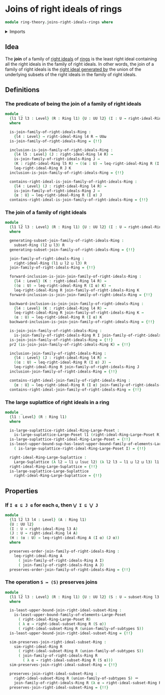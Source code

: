 # Joins of right ideals of rings

```agda
module ring-theory.joins-right-ideals-rings where
```

<details><summary>Imports</summary>

```agda
open import foundation.dependent-pair-types
open import foundation.identity-types
open import foundation.unions-subtypes
open import foundation.universe-levels

open import order-theory.large-suplattices
open import order-theory.least-upper-bounds-large-posets
open import order-theory.similarity-of-elements-large-posets

open import ring-theory.poset-of-right-ideals-rings
open import ring-theory.right-ideals-generated-by-subsets-rings
open import ring-theory.right-ideals-rings
open import ring-theory.rings
open import ring-theory.subsets-rings
```

</details>

## Idea

The **join** of a family of [right ideals](ring-theory.right-ideals-rings.md) of
[rings](ring-theory.rings.md) is the least right ideal containing all the right
ideals in the family of right ideals. In other words, the join of a family of
right ideals is the
[right ideal generated by](ring-theory.right-ideals-generated-by-subsets-rings.md)
the union of the underlying subsets of the right ideals in the family of right
ideals.

## Definitions

### The predicate of being the join of a family of right ideals

```agda
module _
  {l1 l2 l3 : Level} (R : Ring l1) {U : UU l2} (I : U → right-ideal-Ring l3 R)
  where

  is-join-family-of-right-ideals-Ring :
    {l4 : Level} → right-ideal-Ring l4 R → UUω
  is-join-family-of-right-ideals-Ring = {!!}

  inclusion-is-join-family-of-right-ideals-Ring :
    {l4 l5 : Level} (J : right-ideal-Ring l4 R) →
    is-join-family-of-right-ideals-Ring J →
    (K : right-ideal-Ring l5 R) → ((α : U) → leq-right-ideal-Ring R (I α) K) →
    leq-right-ideal-Ring R J K
  inclusion-is-join-family-of-right-ideals-Ring = {!!}

  contains-right-ideal-is-join-family-of-right-ideals-Ring :
    {l4 : Level} (J : right-ideal-Ring l4 R) →
    is-join-family-of-right-ideals-Ring J →
    {α : U} → leq-right-ideal-Ring R (I α) J
  contains-right-ideal-is-join-family-of-right-ideals-Ring = {!!}
```

### The join of a family of right ideals

```agda
module _
  {l1 l2 l3 : Level} (R : Ring l1) {U : UU l2} (I : U → right-ideal-Ring l3 R)
  where

  generating-subset-join-family-of-right-ideals-Ring :
    subset-Ring (l2 ⊔ l3) R
  generating-subset-join-family-of-right-ideals-Ring = {!!}

  join-family-of-right-ideals-Ring :
    right-ideal-Ring (l1 ⊔ l2 ⊔ l3) R
  join-family-of-right-ideals-Ring = {!!}

  forward-inclusion-is-join-join-family-of-right-ideals-Ring :
    {l4 : Level} (K : right-ideal-Ring l4 R) →
    ((α : U) → leq-right-ideal-Ring R (I α) K) →
    leq-right-ideal-Ring R join-family-of-right-ideals-Ring K
  forward-inclusion-is-join-join-family-of-right-ideals-Ring = {!!}

  backward-inclusion-is-join-join-family-of-right-ideals-Ring :
    {l4 : Level} (K : right-ideal-Ring l4 R) →
    leq-right-ideal-Ring R join-family-of-right-ideals-Ring K →
    (α : U) → leq-right-ideal-Ring R (I α) K
  backward-inclusion-is-join-join-family-of-right-ideals-Ring = {!!}

  is-join-join-family-of-right-ideals-Ring :
    is-join-family-of-right-ideals-Ring R I join-family-of-right-ideals-Ring
  is-join-join-family-of-right-ideals-Ring = {!!}
  pr2 (is-join-join-family-of-right-ideals-Ring K) = {!!}

  inclusion-join-family-of-right-ideals-Ring :
    {l4 : Level} (J : right-ideal-Ring l4 R) →
    ((α : U) → leq-right-ideal-Ring R (I α) J) →
    leq-right-ideal-Ring R join-family-of-right-ideals-Ring J
  inclusion-join-family-of-right-ideals-Ring = {!!}

  contains-right-ideal-join-family-of-right-ideals-Ring :
    {α : U} → leq-right-ideal-Ring R (I α) join-family-of-right-ideals-Ring
  contains-right-ideal-join-family-of-right-ideals-Ring = {!!}
```

### The large suplattice of right ideals in a ring

```agda
module _
  {l1 : Level} (R : Ring l1)
  where

  is-large-suplattice-right-ideal-Ring-Large-Poset :
    is-large-suplattice-Large-Poset l1 (right-ideal-Ring-Large-Poset R)
  is-large-suplattice-right-ideal-Ring-Large-Poset = {!!}
  is-least-upper-bound-sup-has-least-upper-bound-family-of-elements-Large-Poset
    ( is-large-suplattice-right-ideal-Ring-Large-Poset I) = {!!}

  right-ideal-Ring-Large-Suplattice :
    Large-Suplattice (λ l2 → l1 ⊔ lsuc l2) (λ l2 l3 → l1 ⊔ l2 ⊔ l3) l1
  right-ideal-Ring-Large-Suplattice = {!!}
  is-large-suplattice-Large-Suplattice
    right-ideal-Ring-Large-Suplattice = {!!}
```

## Properties

### If `I α ⊆ J α` for each `α`, then `⋁ I ⊆ ⋁ J`

```agda
module _
  {l1 l2 l3 l4 : Level} (A : Ring l1)
  {U : UU l2}
  (I : U → right-ideal-Ring l3 A)
  (J : U → right-ideal-Ring l4 A)
  (H : (α : U) → leq-right-ideal-Ring A (I α) (J α))
  where

  preserves-order-join-family-of-right-ideals-Ring :
    leq-right-ideal-Ring A
      ( join-family-of-right-ideals-Ring A I)
      ( join-family-of-right-ideals-Ring A J)
  preserves-order-join-family-of-right-ideals-Ring = {!!}
```

### The operation `S ↦ (S)` preserves joins

```agda
module _
  {l1 l2 l3 : Level} (R : Ring l1) {U : UU l2} (S : U → subset-Ring l3 R)
  where

  is-least-upper-bound-join-right-ideal-subset-Ring :
    is-least-upper-bound-family-of-elements-Large-Poset
      ( right-ideal-Ring-Large-Poset R)
      ( λ α → right-ideal-subset-Ring R (S α))
      ( right-ideal-subset-Ring R (union-family-of-subtypes S))
  is-least-upper-bound-join-right-ideal-subset-Ring = {!!}

  sim-preserves-join-right-ideal-subset-Ring :
    sim-right-ideal-Ring R
      ( right-ideal-subset-Ring R (union-family-of-subtypes S))
      ( join-family-of-right-ideals-Ring R
        ( λ α → right-ideal-subset-Ring R (S α)))
  sim-preserves-join-right-ideal-subset-Ring = {!!}

  preserves-join-right-ideal-subset-Ring :
    right-ideal-subset-Ring R (union-family-of-subtypes S) ＝
    join-family-of-right-ideals-Ring R (λ α → right-ideal-subset-Ring R (S α))
  preserves-join-right-ideal-subset-Ring = {!!}
```
